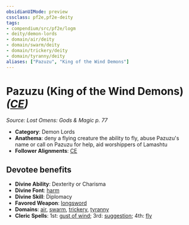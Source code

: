 ```yaml
---
obsidianUIMode: preview
cssclass: pf2e,pf2e-deity
tags:
- compendium/src/pf2e/logm
- deity/demon-lords
- domain/air/deity
- domain/swarm/deity
- domain/trickery/deity
- domain/tyranny/deity
aliases: ["Pazuzu", "King of the Wind Demons"]
---
```

# Pazuzu (King of the Wind Demons) *([CE](../../../Rules/traits/chaotic-evil-b1.md))*  
*Source: Lost Omens: Gods & Magic p. 77*  

- **Category**: Demon Lords
- **Anathema**: deny a flying creature the ability to fly, abuse Pazuzu's name or call on Pazuzu for help, aid worshippers of Lamashtu
- **Follower Alignments**: [CE](../../../Rules/traits/chaotic-evil-b1.md)

## Devotee benefits

- **Divine Ability**: Dexterity or Charisma
- **Divine Font**: [harm](../../spells/harm.md)
- **Divine Skill**: Diplomacy
- **Favored Weapon**: [longsword](../../equipment/items/longsword.md)
- **Domains**: [air](../domains.md#Air), [swarm](../domains.md#Swarm), [trickery](../domains.md#Trickery), [tyranny](../domains.md#Tyranny)
- **Cleric Spells**: 1st: [gust of wind](../../spells/gust-of-wind.md); 3rd: [suggestion](../../spells/suggestion.md); 4th: [fly](../../spells/fly.md)